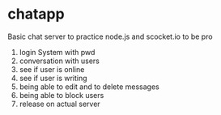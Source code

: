 # chatapp
Basic chat server to practice node.js and scocket.io to be pro

1. login System with pwd
2. conversation with users
3. see if user is online
4. see if user is writing
5. being able to edit and to delete messages
6. being able to block users
7. release on actual server

